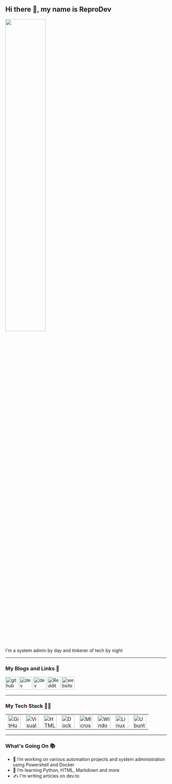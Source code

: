 ## Hi there 👋, my name is ReproDev

<img width="50%" style="width:50%" src="https://media.giphy.com/media/v1.Y2lkPTc5MGI3NjExbGcxZ3R4NjJoaHdwZjRkYzVhcTFqeWZrdWE2djl4cDBtOHMzNnBidiZlcD12MV9pbnRlcm5hbF9naWZfYnlfaWQmY3Q9Zw/6ib6KPmkeAjDTxMxij/giphy.gif">

I'm a system admin by day and tinkerer of tech by night

---

### My Blogs and Links 🔗
[<img src='https://www.iconsdb.com/icons/preview/white/github-9-xxl.png' alt='github' height='40'>](https://github.com/reprodev)  [<img src='https://d2fltix0v2e0sb.cloudfront.net/dev-black.png' alt='dev' height='40'>](https://dev.to/reprodev)  [<img src='https://github.com/reprodev/reprodev/assets/8764255/3341101c-2f12-4b4b-a3e5-0bb366f30b7e' alt='dev' height='40'>](https://hashnode.com/@reprodev)  [<img src='https://www.iconsdb.com/icons/preview/white/reddit-xxl.png' alt='Reddit' height='40'>](https://www.reddit.com/user/reprodev)   [<img src='https://www.iconsdb.com/icons/preview/white/cloud-4-xxl.png' alt='website' height='40'>](https://reprodev.com)

---

### My Tech Stack 👨‍💻

<table>
	<tr>
		<td><img width="40" src="https://user-images.githubusercontent.com/25181517/192108374-8da61ba1-99ec-41d7-80b8-fb2f7c0a4948.png" alt="GitHub" title="GitHub"/></td>
		<td><img width="40" src="https://user-images.githubusercontent.com/25181517/192108891-d86b6220-e232-423a-bf5f-90903e6887c3.png" alt="Visual Studio Code" title="Visual Studio Code"/></td>
		<td><img width="40" src="https://user-images.githubusercontent.com/25181517/192158954-f88b5814-d510-4564-b285-dff7d6400dad.png" alt="HTML" title="HTML"/></td>
		<td><img width="40" src="https://user-images.githubusercontent.com/25181517/117207330-263ba280-adf4-11eb-9b97-0ac5b40bc3be.png" alt="Docker" title="Docker"/></td>
		<td><img width="40" src="https://user-images.githubusercontent.com/25181517/183911544-95ad6ba7-09bf-4040-ac44-0adafedb9616.png" alt="Microsoft Azure" title="Microsoft Azure"/></td>
		<td><img width="40" src="https://user-images.githubusercontent.com/25181517/186884150-05e9ff6d-340e-4802-9533-2c3f02363ee3.png" alt="Windows" title="Windows"/></td>
		<td><img width="40" src="https://github.com/marwin1991/profile-technology-icons/assets/76662862/2481dc48-be6b-4ebb-9e8c-3b957efe69fa" alt="Linux" title="Linux"/></td>
		<td><img width="40" src="https://user-images.githubusercontent.com/25181517/186884153-99edc188-e4aa-4c84-91b0-e2df260ebc33.png" alt="Ubuntu" title="Ubuntu"/></td>
	</tr>
</table>

---

### What's Going On 📚

- 🔭 I’m working on various automation projects and system administration using Powershell and Docker
- 🌱 I’m learning Python, HTML, Markdown and more
- ✍️ I'm writing articles on dev.to
